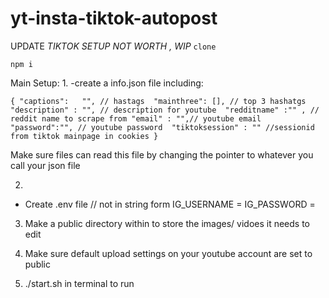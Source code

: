 # yt-insta-tiktok-autopost
UPDATE *TIKTOK SETUP NOT WORTH , WIP*
`clone `

`npm i `

Main Setup:
1.
-create a info.json file including:
   
   `{
 "captions":   "", // hastags 
 "mainthree": [], // top 3 hashatgs
 "description" : "", // description for youtube 
 "redditname" :"" , // reddit name to scrape from
 "email" : "",// youtube email
 "password":"", // youtube password 
 "tiktoksession" : "" //sessionid from tiktok mainpage in cookies
}`

Make sure files can read this file by changing the pointer to whatever you call your json file

2.
- Create .env file 
  // not in string form 
  IG_USERNAME = 
  IG_PASSWORD = 
  
3. Make a public directory within to store the images/ vidoes it needs to edit

4. Make sure default upload settings on your youtube account are set to public

5. ./start.sh in terminal to run 
